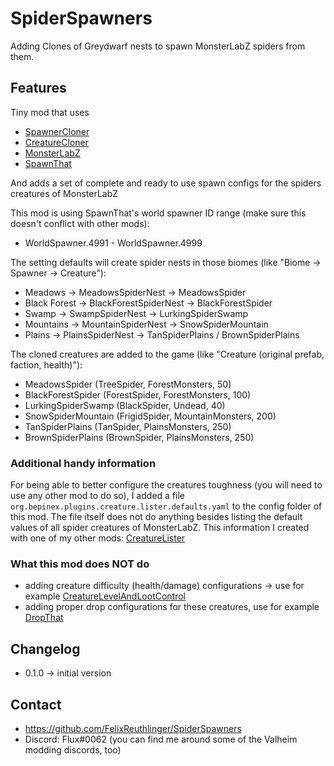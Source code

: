 # SpiderSpawners

Adding Clones of Greydwarf nests to spawn MonsterLabZ spiders from them.

## Features

Tiny mod that uses

* [SpawnerCloner](https://valheim.thunderstore.io/package/FixItFelix/SpawnerCloner/)
* [CreatureCloner](https://valheim.thunderstore.io/package/FixItFelix/CreatureCloner/)
* [MonsterLabZ](https://valheim.thunderstore.io/package/MonsterLabZ/MonsterLabZ/)
* [SpawnThat](https://valheim.thunderstore.io/package/ASharpPen/Spawn_That/)

And adds a set of complete and ready to use spawn configs for the spiders creatures of MonsterLabZ

This mod is using SpawnThat's world spawner ID range (make sure this doesn't conflict with other mods):
* WorldSpawner.4991 - WorldSpawner.4999

The setting defaults will create spider nests in those biomes (like "Biome -> Spawner -> Creature"):
* Meadows -> MeadowsSpiderNest -> MeadowsSpider
* Black Forest -> BlackForestSpiderNest -> BlackForestSpider
* Swamp -> SwampSpiderNest -> LurkingSpiderSwamp
* Mountains -> MountainSpiderNest -> SnowSpiderMountain
* Plains -> PlainsSpiderNest -> TanSpiderPlains / BrownSpiderPlains

The cloned creatures are added to the game (like "Creature (original prefab, faction, health)"):
* MeadowsSpider (TreeSpider, ForestMonsters, 50)
* BlackForestSpider (ForestSpider, ForestMonsters, 100)
* LurkingSpiderSwamp (BlackSpider, Undead, 40)
* SnowSpiderMountain (FrigidSpider, MountainMonsters, 200)
* TanSpiderPlains (TanSpider, PlainsMonsters, 250)
* BrownSpiderPlains (BrownSpider, PlainsMonsters, 250)

### Additional handy information

For being able to better configure the creatures toughness (you will need to use any other mod to do so), I added a
file ```org.bepinex.plugins.creature.lister.defaults.yaml``` to the config folder of this mod. The file itself does not
do anything besides listing the default values of all spider creatures of MonsterLabZ. This information I created with
one of my other mods: [CreatureLister](https://valheim.thunderstore.io/package/FixItFelix/CreatureLister/)

### What this mod does NOT do

* adding creature difficulty (health/damage) configurations -> use for
  example [CreatureLevelAndLootControl](https://valheim.thunderstore.io/package/Smoothbrain/CreatureLevelAndLootControl/)
* adding proper drop configurations for these creatures, use for
  example [DropThat](https://valheim.thunderstore.io/package/ASharpPen/Drop_That/)

## Changelog

* 0.1.0 -> initial version

## Contact

* https://github.com/FelixReuthlinger/SpiderSpawners
* Discord: Flux#0062 (you can find me around some of the Valheim modding discords, too)